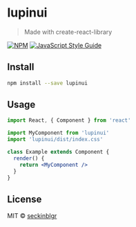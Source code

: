 # lupinui

> Made with create-react-library

[![NPM](https://img.shields.io/npm/v/lupinui.svg)](https://www.npmjs.com/package/lupinui) [![JavaScript Style Guide](https://img.shields.io/badge/code_style-standard-brightgreen.svg)](https://standardjs.com)

## Install

```bash
npm install --save lupinui
```

## Usage

```jsx
import React, { Component } from 'react'

import MyComponent from 'lupinui'
import 'lupinui/dist/index.css'

class Example extends Component {
  render() {
    return <MyComponent />
  }
}
```

## License

MIT © [seckinblgr](https://github.com/seckinblgr)
